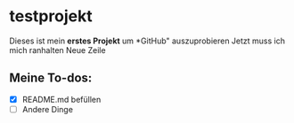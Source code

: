 # testprojekt
Dieses ist mein **erstes Projekt** um *GitHub" auszuprobieren
Jetzt muss ich mich ranhalten
Neue Zeile
## Meine To-dos:
- [x] README.md befüllen
- [ ] Andere Dinge 
